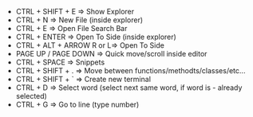 - CTRL + SHIFT + E	=> Show Explorer
- CTRL + N		=> New File (inside explorer)
- CTRL + E		=> Open File Search Bar
- CTRL + ENTER		=> Open To Side (inside explorer)
- CTRL + ALT + ARROW R or L=> Open To Side
- PAGE UP / PAGE DOWN	=> Quick move/scroll inside editor
- CTRL + SPACE		=> Snippets
- CTRL + SHIFT + .	=> Move between functions/methodts/classes/etc...
- CTRL + SHIFT + `	=> Create new terminal
- CTRL + D		=> Select word (select next same word, if word is - already selected)
- CTRL + G		=> Go to line (type number)